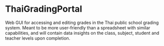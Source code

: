 # ThaiGradingPortal
Web GUI for accessing and editing grades in the Thai public school grading system. Meant to be more user-friendly than a spreadsheet with similar capabilities, and will contain data insights on the class, subject, student and teacher levels upon completion.

